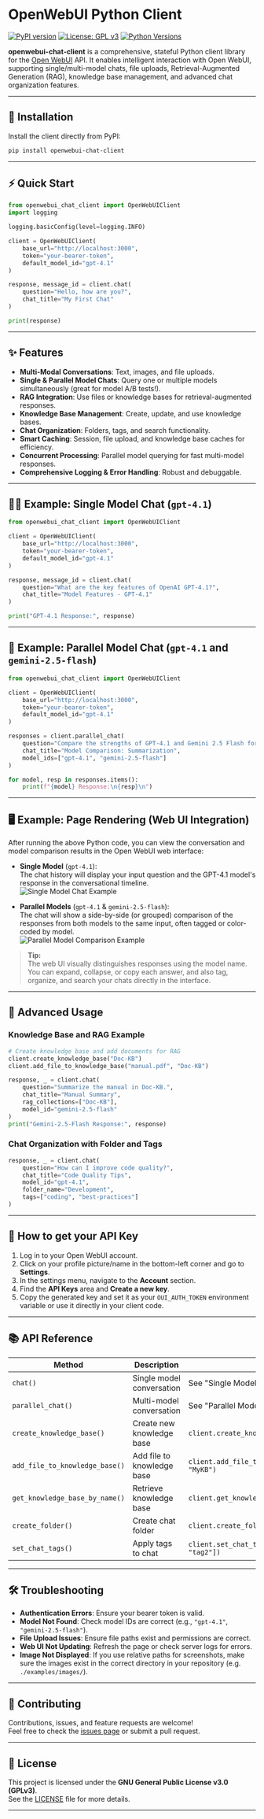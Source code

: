 # OpenWebUI Python Client

[![PyPI version](https://badge.fury.io/py/openwebui-chat-client.svg)](https://badge.fury.io/py/openwebui-chat-client)
[![License: GPL v3](https://img.shields.io/badge/License-GPLv3-blue.svg)](https://www.gnu.org/licenses/gpl-3.0.html)
[![Python Versions](https://img.shields.io/pypi/pyversions/openwebui-chat-client.svg)](https://pypi.org/project/openwebui-chat-client/)

**openwebui-chat-client** is a comprehensive, stateful Python client library for the [Open WebUI](https://github.com/open-webui/open-webui) API. It enables intelligent interaction with Open WebUI, supporting single/multi-model chats, file uploads, Retrieval-Augmented Generation (RAG), knowledge base management, and advanced chat organization features.

---

## 🚀 Installation

Install the client directly from PyPI:

```bash
pip install openwebui-chat-client
```

---

## ⚡ Quick Start

```python
from openwebui_chat_client import OpenWebUIClient
import logging

logging.basicConfig(level=logging.INFO)

client = OpenWebUIClient(
    base_url="http://localhost:3000",
    token="your-bearer-token",
    default_model_id="gpt-4.1"
)

response, message_id = client.chat(
    question="Hello, how are you?",
    chat_title="My First Chat"
)

print(response)
```

---

## ✨ Features

- **Multi-Modal Conversations**: Text, images, and file uploads.
- **Single & Parallel Model Chats**: Query one or multiple models simultaneously (great for model A/B tests!).
- **RAG Integration**: Use files or knowledge bases for retrieval-augmented responses.
- **Knowledge Base Management**: Create, update, and use knowledge bases.
- **Chat Organization**: Folders, tags, and search functionality.
- **Smart Caching**: Session, file upload, and knowledge base caches for efficiency.
- **Concurrent Processing**: Parallel model querying for fast multi-model responses.
- **Comprehensive Logging & Error Handling**: Robust and debuggable.

---

## 🧑‍💻 Example: Single Model Chat (`gpt-4.1`)

```python
from openwebui_chat_client import OpenWebUIClient

client = OpenWebUIClient(
    base_url="http://localhost:3000",
    token="your-bearer-token",
    default_model_id="gpt-4.1"
)

response, message_id = client.chat(
    question="What are the key features of OpenAI GPT-4.1?",
    chat_title="Model Features - GPT-4.1"
)

print("GPT-4.1 Response:", response)
```

---

## 🤖 Example: Parallel Model Chat (`gpt-4.1` and `gemini-2.5-flash`)

```python
from openwebui_chat_client import OpenWebUIClient

client = OpenWebUIClient(
    base_url="http://localhost:3000",
    token="your-bearer-token",
    default_model_id="gpt-4.1"
)

responses = client.parallel_chat(
    question="Compare the strengths of GPT-4.1 and Gemini 2.5 Flash for document summarization.",
    chat_title="Model Comparison: Summarization",
    model_ids=["gpt-4.1", "gemini-2.5-flash"]
)

for model, resp in responses.items():
    print(f"{model} Response:\n{resp}\n")
```

---

## 🖥️ Example: Page Rendering (Web UI Integration)

After running the above Python code, you can view the conversation and model comparison results in the Open WebUI web interface:

- **Single Model** (`gpt-4.1`):  
  The chat history will display your input question and the GPT-4.1 model's response in the conversational timeline.  
  ![Single Model Chat Example](https://raw.githubusercontent.com/Fu-Jie/openwebui-chat-client/main/examples/images/single-model-chat.png)

- **Parallel Models** (`gpt-4.1` & `gemini-2.5-flash`):  
  The chat will show a side-by-side (or grouped) comparison of the responses from both models to the same input, often tagged or color-coded by model.  
  ![Parallel Model Comparison Example](https://raw.githubusercontent.com/Fu-Jie/openwebui-chat-client/main/examples/images/parallel-model-chat.png)

> **Tip:**  
> The web UI visually distinguishes responses using the model name. You can expand, collapse, or copy each answer, and also tag, organize, and search your chats directly in the interface.

---

## 🧠 Advanced Usage

### Knowledge Base and RAG Example

```python
# Create knowledge base and add documents for RAG
client.create_knowledge_base("Doc-KB")
client.add_file_to_knowledge_base("manual.pdf", "Doc-KB")

response, _ = client.chat(
    question="Summarize the manual in Doc-KB.",
    chat_title="Manual Summary",
    rag_collections=["Doc-KB"],
    model_id="gemini-2.5-flash"
)
print("Gemini-2.5-Flash Response:", response)
```

### Chat Organization with Folder and Tags

```python
response, _ = client.chat(
    question="How can I improve code quality?",
    chat_title="Code Quality Tips",
    model_id="gpt-4.1",
    folder_name="Development",
    tags=["coding", "best-practices"]
)
```

---

## 🔑 How to get your API Key

1. Log in to your Open WebUI account.
2. Click on your profile picture/name in the bottom-left corner and go to **Settings**.
3. In the settings menu, navigate to the **Account** section.
4. Find the **API Keys** area and **Create a new key**.
5. Copy the generated key and set it as your `OUI_AUTH_TOKEN` environment variable or use it directly in your client code.

---

## 📚 API Reference

| Method | Description | Example |
|--------|-------------|---------|
| `chat()` | Single model conversation | See "Single Model Chat" |
| `parallel_chat()` | Multi-model conversation | See "Parallel Model Chat" |
| `create_knowledge_base()` | Create new knowledge base | `client.create_knowledge_base("MyKB")` |
| `add_file_to_knowledge_base()` | Add file to knowledge base | `client.add_file_to_knowledge_base("file.pdf", "MyKB")` |
| `get_knowledge_base_by_name()` | Retrieve knowledge base | `client.get_knowledge_base_by_name("MyKB")` |
| `create_folder()` | Create chat folder | `client.create_folder("ProjectX")` |
| `set_chat_tags()` | Apply tags to chat | `client.set_chat_tags(chat_id, ["tag1", "tag2"])` |

---

## 🛠️ Troubleshooting

- **Authentication Errors**: Ensure your bearer token is valid.
- **Model Not Found**: Check model IDs are correct (e.g., `"gpt-4.1"`, `"gemini-2.5-flash"`).
- **File Upload Issues**: Ensure file paths exist and permissions are correct.
- **Web UI Not Updating**: Refresh the page or check server logs for errors.
- **Image Not Displayed**: If you use relative paths for screenshots, make sure the images exist in the correct directory in your repository (e.g. `./examples/images/`).

---

## 🤝 Contributing

Contributions, issues, and feature requests are welcome!  
Feel free to check the [issues page](https://github.com/Fu-Jie/openwebui-chat-client/issues) or submit a pull request.

---

## 📄 License

This project is licensed under the **GNU General Public License v3.0 (GPLv3)**.  
See the [LICENSE](https://www.gnu.org/licenses/gpl-3.0.html) file for more details.

---
